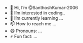 - 👋 Hi, I’m @SanthoshKumar-2006
- 👀 I’m interested in coding.. 
- 🌱 I’m currently learning ...
- 📫 How to reach me ...
- 😄 Pronouns: ...
- ⚡ Fun fact: ...

<!---
SanthoshKumar-2006/SanthoshKumar-2006 is a ✨ special ✨ repository because its `README.md` (this file) appears on your GitHub profile.
You can click the Preview link to take a look at your changes.
--->

